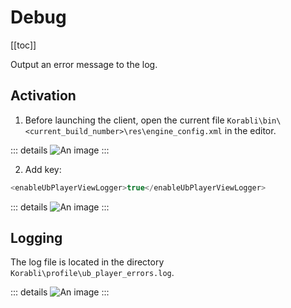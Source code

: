 # Debug

[[toc]]

Output an error message to the log.

## Activation

1. Before launching the client, open the current file `Korabli\bin\<current_build_number>\res\engine_config.xml` in the editor.

::: details
![An image](https://forum-cdn.korabli.su/monthly_2022_10/image.png.ad314f549c8a9372e2d622bd9bcac5b1.png)
:::


2. Add key:

```js
<enableUbPlayerViewLogger>true</enableUbPlayerViewLogger>
```

::: details
![An image](https://forum-cdn.korabli.su/monthly_2022_10/242576476_Screenshot2022-10-27152223.png.71d902db2deb07b0aa2acb06fad87135.png)
:::

## Logging

The log file is located in the directory `Korabli\profile\ub_player_errors.log`.

::: details
![An image](https://forum-cdn.korabli.su/monthly_2022_10/1714336150_Screenshot2022-10-27152553.png.40cbffcac697900c655aab3ab25ea849.png)
:::
